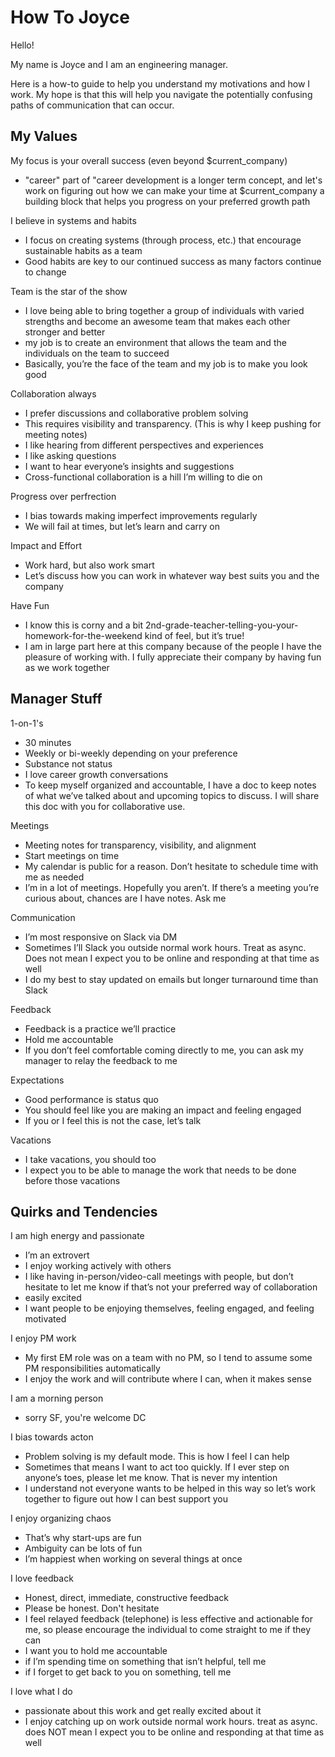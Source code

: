 # How To Joyce

Hello! 

My name is Joyce and I am an engineering manager.

Here is a how-to guide to help you understand my motivations and how I work. My hope is that this will help you navigate the potentially confusing paths of communication that can occur. 

## My Values

My focus is your overall success (even beyond $current_company)

* "career" part of "career development is a longer term concept, and let's work on figuring out how we can make your time at $current_company a building block that helps you progress on your preferred growth path

I believe in systems and habits

* I focus on creating systems (through process, etc.) that encourage sustainable habits as a team
* Good habits are key to our continued success as many factors continue to change

Team is the star of the show

* I love being able to bring together a group of individuals with varied strengths and become an awesome team that makes each other stronger and better
* my job is to create an environment that allows the team and the individuals on the team to succeed
* Basically, you’re the face of the team and my job is to make you look good

Collaboration always

* I prefer discussions and collaborative problem solving
* This requires visibility and transparency. (This is why I keep pushing for meeting notes)
* I like hearing from different perspectives and experiences
* I like asking questions
* I want to hear everyone’s insights and suggestions
* Cross-functional collaboration is a hill I’m willing to die on

Progress over perfrection

* I bias towards making imperfect improvements regularly
* We will fail at times, but let’s learn and carry on

Impact and Effort

* Work hard, but also work smart
* Let’s discuss how you can work in whatever way best suits you and the company

Have Fun

* I know this is corny and a bit 2nd-grade-teacher-telling-you-your-homework-for-the-weekend kind of feel, but it’s true!
* I am in large part here at this company because of the people I have the pleasure of working with. I fully appreciate their company by having fun as we work together


## Manager Stuff

1-on-1's

* 30 minutes
* Weekly or bi-weekly depending on your preference
* Substance not status
* I love career growth conversations
* To keep myself organized and accountable, I have a doc to keep notes of what we’ve talked about and upcoming topics to discuss. I will share this doc with you for collaborative use.

Meetings

* Meeting notes for transparency, visibility, and alignment
* Start meetings on time
* My calendar is public for a reason. Don’t hesitate to schedule time with me as needed
* I’m in a lot of meetings. Hopefully you aren’t. If there’s a meeting you’re curious about, chances are I have notes. Ask me

Communication

* I’m most responsive on Slack via DM
* Sometimes I’ll Slack you outside normal work hours. Treat as async. Does not mean I expect you to be online and responding at that time as well
* I do my best to stay updated on emails but longer turnaround time than Slack

Feedback

* Feedback is a practice we’ll practice
* Hold me accountable
* If you don’t feel comfortable coming directly to me, you can ask my manager to relay the feedback to me

Expectations

* Good performance is status quo
* You should feel like you are making an impact and feeling engaged
* If you or I feel this is not the case, let’s talk

Vacations

* I take vacations, you should too
* I expect you to be able to manage the work that needs to be done before those vacations

## Quirks and Tendencies

I am high energy and passionate

* I’m an extrovert
* I enjoy working actively with others
* I like having in-person/video-call meetings with people, but don’t hesitate to let me know if that’s not your preferred way of collaboration
* easily excited
* I want people to be enjoying themselves, feeling engaged, and feeling motivated

I enjoy PM work

* My first EM role was on a team with no PM, so I tend to assume some PM responsibilities automatically
* I enjoy the work and will contribute where I can, when it makes sense

I am a morning person

* sorry SF, you're welcome DC

I bias towards acton

* Problem solving is my default mode. This is how I feel I can help
* Sometimes that means I want to act too quickly. If I ever step on anyone’s toes, please let me know. That is never my intention
* I understand not everyone wants to be helped in this way so let’s work together to figure out how I can best support you

I enjoy organizing chaos

* That’s why start-ups are fun
* Ambiguity can be lots of fun
* I’m happiest when working on several things at once

I love feedback

* Honest, direct, immediate, constructive feedback
* Please be honest. Don't hesitate
* I feel relayed feedback (telephone) is less effective and actionable for me, so please encourage the individual to come straight to me if they can
* I want you to hold me accountable
* if I’m spending time on something that isn’t helpful, tell me
* if I forget to get back to you on something, tell me

I love what I do

* passionate about this work and get really excited about it
* I enjoy catching up on work outside normal work hours. treat as async. does NOT mean I expect you to be online and responding at that time as well 

###
